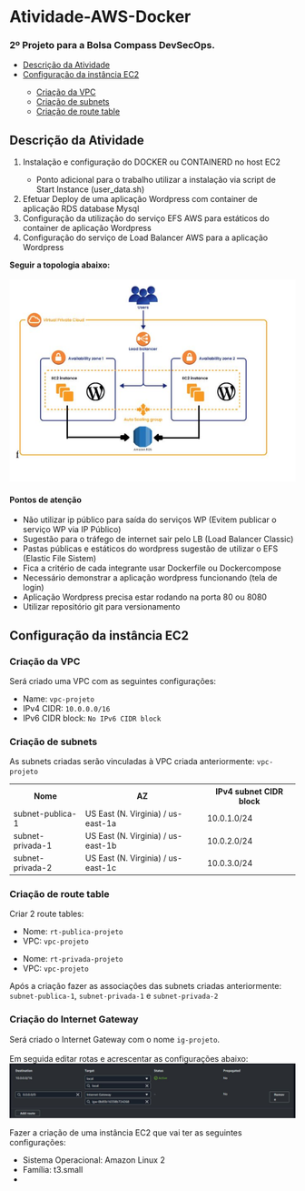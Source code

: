 # Atividade-AWS-Docker
<h3>2º Projeto para a Bolsa Compass DevSecOps.</h3>

<ul>
  <a href="https://github.com/Esvaber/Atividade-AWS-Docker?tab=readme-ov-file#descri%C3%A7%C3%A3o-da-atividade"><li>Descrição da Atividade</li></a>
    <a href="https://github.com/Esvaber/Atividade-AWS-Docker/tree/main?tab=readme-ov-file#configura%C3%A7%C3%A3o-da-inst%C3%A2ncia-ec2"><li>Configuração da instância EC2</li></a>
  <ul>
    <a href="https://github.com/Esvaber/Atividade-AWS-Docker/tree/main?tab=readme-ov-file#cria%C3%A7%C3%A3o-da-vpc"><li>Criação da VPC</li></a>
    <a href="https://github.com/Esvaber/Atividade-AWS-Docker/tree/main?tab=readme-ov-file#cria%C3%A7%C3%A3o-de-subnetss"><li>Criação de subnets</li></a>
    <a href="https://github.com/Esvaber/Atividade-AWS-Docker/tree/main?tab=readme-ov-file#cria%C3%A7%C3%A3o-de-route-table"><li>Criação de route table</li></a>
  </ul>
</ul>

## Descrição da Atividade
<ol>
  <li>Instalação e configuração do DOCKER ou CONTAINERD no host EC2</li>
  <ul>
    <li>Ponto adicional para o trabalho utilizar a instalação via script de Start Instance (user_data.sh)</li>
  </ul>
  <li>Efetuar Deploy de uma aplicação Wordpress com container de aplicação RDS database Mysql</li>
  <li>Configuração da utilização do serviço EFS AWS para estáticos do container de aplicação Wordpress</li>
  <li>Configuração do serviço de Load Balancer AWS para a aplicação Wordpress</li>
</ol>

<b>Seguir a topologia abaixo:</b>
<br></br>
<img src="https://github.com/Esvaber/Atividade-AWS-Docker/blob/main/Imagens/topologia.JPG">

<h4>Pontos de atenção</h4>
<ul>
  <li>Não utilizar ip público para saída do serviços WP (Evitem publicar o serviço WP via IP Público)</li>
  <li>Sugestão para o tráfego de internet sair pelo LB (Load Balancer Classic)</li>
  <li>Pastas públicas e estáticos do wordpress sugestão de utilizar o EFS (Elastic File Sistem)</li>
  <li>Fica a critério de cada integrante usar Dockerfile ou Dockercompose</li>
  <li>Necessário demonstrar a aplicação wordpress funcionando (tela de login)</li>
  <li>Aplicação Wordpress precisa estar rodando na porta 80 ou 8080</li>
  <li>Utilizar repositório git para versionamento</li>
</ul>

## Configuração da instância EC2

### Criação da VPC
Será criado uma VPC com as seguintes configurações:
<ul>
  <li>Name: <code>vpc-projeto</code></li>
  <li>IPv4 CIDR: <code>10.0.0.0/16</code></li>
  <li>IPv6 CIDR block: <code>No IPv6 CIDR block</code></li>
</ul>

### Criação de subnets
As subnets criadas serão vinculadas à VPC criada anteriormente: <code>vpc-projeto</code>
<table>
  <tr>
    <th>Nome</th>
    <th>AZ</th>
    <th>IPv4 subnet CIDR block</th>
  </tr>
  <tr>
    <td>subnet-publica-1</td>
    <td>US East (N. Virginia) / us-east-1a</td>
    <td>10.0.1.0/24</td>
  </tr>
  <tr>
    <td>subnet-privada-1</td>
    <td>US East (N. Virginia) / us-east-1b</td>
    <td>10.0.2.0/24</td>
  </tr>
  <tr>
    <td>subnet-privada-2</td>
    <td>US East (N. Virginia) / us-east-1c</td>
    <td>10.0.3.0/24</td>
  </tr>
</table>

### Criação de route table
Criar 2 route tables:
<ul>
  <li>Nome: <code>rt-publica-projeto</code></li>
  <li>VPC: <code>vpc-projeto</code></li>
</ul>
<ul>
  <li>Nome: <code>rt-privada-projeto</code></li>
  <li>VPC: <code>vpc-projeto</code></li>
</ul>

Após a criação fazer as associações das subnets criadas anteriormente: <code>subnet-publica-1</code>, <code>subnet-privada-1</code> e <code>subnet-privada-2</code>

### Criação do Internet Gateway
Será criado o Internet Gateway com o nome <code>ig-projeto</code>.<br></br>
Em seguida editar rotas e acrescentar as configurações abaixo:
<img src="https://github.com/Esvaber/Atividade-AWS-Docker/blob/main/Imagens/associa%C3%A7%C3%A3o_ig.JPG">









Fazer a criação de uma instância EC2 que vai ter as seguintes configurações:
<ul>
  <li>Sistema Operacional: Amazon Linux 2</li>
  <li>Família: t3.small</li>
  <li></li>
</ul>

